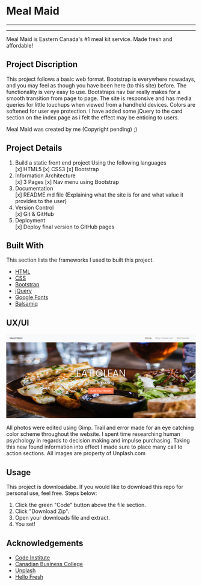 # Meal Maid
-----------
-----------


Meal Maid is Eastern Canada's #1 meal kit service. Made fresh and affordable!

## Project Discription
This project follows a basic web format. Bootstrap is everywhere nowadays, and you may feel as though you have been here (to this site) before. The functionality is very easy to use. Bootstraps nav bar really makes for a smooth transition from page to page. The site is responsive and has media queries for little touchups when viewed from a handheld devices. Colors are softened for user eye protection. I have added some jQuery to the card section on the index page as i felt the effect may be enticing to users.

Meal Maid was created by me (Copyright pending) ;)

## Project Details 
1. Build a static front end project Using the following languages  <br/>
    [x] HTML5
    [x] CSS3
    [x] Bootstrap
2. Information Architecture  <br/>
    [x] 3 Pages
    [x] Nav menu using Bootstrap  
3. Documentation  <br/>
    [x] README.md file (Explaining what the site is for and what value it provides to the user)
4. Version Control  <br/>
    [x] Git & GitHub  
5. Deployment  <br/>
    [x] Deploy final version to GitHub pages

## Built With
This section lists the frameworks I used to built this project.
* [HTML](https://en.wikipedia.org/wiki/HTML)
* [CSS](https://en.wikipedia.org/wiki/CSS)
* [Bootstrap](https://getbootstrap.com)
* [jQuery](https://jquery.com/)
* [Google Fonts](https://fonts.google.com/)
* [Balsamiq](https://balsamiq.com/)

## UX/UI

<img src="assets/img/Meal-Maid.PNG" style="margin: 0;">

All photos were edited using Gimp. Trail and error made for an eye catching color scheme throughout the website.
I spent time researching human psychology in regards to decision making and impulse purchasing. Taking this new found information into effect
I made sure to place many call to action sections. All images are property of Unplash.com

## Usage

This project is downloadabe. If you would like to download this repo for personal use, feel free. Steps below:

1. Click the green "Code" button above the file section.
2. Click "Download Zip".
3. Open your downloads file and extract.
4. You set!


## Acknowledgements

* [Code Institute](https://codeinstitute.net/)
* [Canadian Business College](https://canadianbusinesscollege.com/)
* [Unplash](https://unsplash.com/)
* [Hello Fresh](https://www.hellofresh.ca/)
